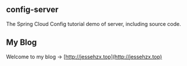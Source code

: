 ## config-server
The Spring Cloud Config tutorial demo of server, including source code.

## My Blog
Welcome to my blog -> [http://jessehzx.top](http://jessehzx.top)